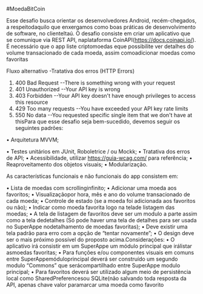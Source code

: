 #MoedaBitCoin

Esse desafio busca orientar os desenvolvedores Android, recém-chegados, a 
respeitodaquilo que enxergamos como boas práticas de desenvolvimento de 
software, no clienteItaú. O desafio consiste em criar um aplicativo que se 
comunique via REST API, naplataforma CoinAPI(https://docs.coinapi.io/).
 É necessário que o app liste criptomoedas eque possibilite ver detalhes do 
volume transacionado de cada moeda, assim comoadicionar moedas como favoritas

Fluxo alternativo -Tratativa dos erros (HTTP Errors)

1. 400 Bad Request --There is something wrong with your request
2. 401 Unauthorized --Your API key is wrong
3. 403 Forbidden --Your API key doesn't have enough privileges to access this resource
4. 429 Too many requests --You have exceeded your API key rate limits
5. 550 No data --You requested specific single item that we don't have at thisPara que 
esse desafio seja bem-sucedido, devemos seguir os seguintes padrões:

• Arquitetura MVVM;

• Testes unitários em JUnit, Roboletrice / ou Mockk;
• Tratativa dos erros de API;
• Acessibilidade, utilizar https://guia-wcag.com/ para referência;
• Reaproveitamento dos objetos visuais;
• Modularização.

As características funcionais e não funcionais do app consistem em:

• Lista de moedas com scrollinginfinito;
• Adicionar uma moeda aos favoritos;
• Visualizaçãopor hora, mês e ano do volume transacionado de cada moeda;
• Controle de estado (se a moeda foi adicionada aos favoritos ou não);
• Indicar como moeda favorita logo na telade listagem das moedas;
• A tela de listagem de favoritos deve ser um modulo a parte assim 
como a tela dedetalhes (Só pode haver uma tela de detalhes para ser usada 
no SuperAppe nodetalhamento de moedas favoritas);
• Deve existir uma tela padrão para erro com a opção de “tentar novamente”;
• O design deve ser o mais próximo possível do proposto acima.Considerações:
• O aplicativo irá consistir em um SuperAppe um módulo principal que irálistar 
asmoedas favoritas;
• Para funções e/ou componentes visuais em comuns entre SuperAppemóduloprincipal 
deverá ser construído um segundo modulo “Commons” que serácompartilhado entre 
SuperAppe modulo principal;
• Para favoritos deverá ser utilizado algum meio de persistência local como 
SharedPreferencesou SQLite(não salvando toda resposta da API, apenas chave valor 
paramarcar uma moeda como favorito

